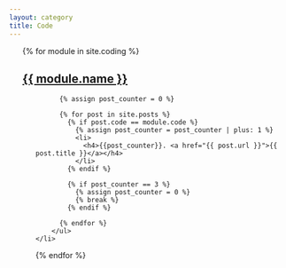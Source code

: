 ```yaml
---
layout: category
title: Code
---
```


<ul style="list-style-type: none;">
  {% for module in site.coding %}
    <li>
      <h2><a href="{{ module.url }}">{{ module.name }}</a></h2>
        <ul style="list-style-type: none;">

          {% assign post_counter = 0 %}

          {% for post in site.posts %}
            {% if post.code == module.code %}
              {% assign post_counter = post_counter | plus: 1 %}
              <li>
                <h4>{{post_counter}}. <a href="{{ post.url }}">{{ post.title }}</a></h4>
              </li>
            {% endif %}

            {% if post_counter == 3 %}
              {% assign post_counter = 0 %}
              {% break %}
            {% endif %}

          {% endfor %}
        </ul>
    </li>
  {% endfor %}
</ul>